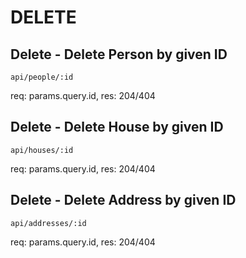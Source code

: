 # DELETE

## Delete - Delete Person by given ID

`api/people/:id`


req: params.query.id,
res: 204/404

## Delete - Delete House by given ID

`api/houses/:id`


req: params.query.id,
res: 204/404

## Delete - Delete Address by given ID

`api/addresses/:id`


req: params.query.id,
res: 204/404
